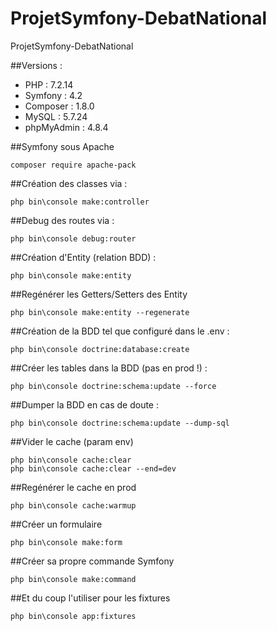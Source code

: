 # ProjetSymfony-DebatNational
ProjetSymfony-DebatNational

##Versions :
- PHP : 7.2.14
- Symfony : 4.2
- Composer : 1.8.0
- MySQL : 5.7.24
- phpMyAdmin : 4.8.4

##Symfony sous Apache
```composer
composer require apache-pack
```

##Création des classes via :
```symfony
php bin\console make:controller
```

##Debug des routes via :
```symfony
php bin\console debug:router
```

##Création d'Entity (relation BDD) :
```symfony
php bin\console make:entity
```

##Regénérer les Getters/Setters des Entity
```symfony
php bin\console make:entity --regenerate
```

##Création de la BDD tel que configuré dans le .env :
```symfony
php bin\console doctrine:database:create
```

##Créer les tables dans la BDD (pas en prod !) :
```symfony
php bin\console doctrine:schema:update --force
```

##Dumper la BDD en cas de doute :
```symfony
php bin\console doctrine:schema:update --dump-sql
```

##Vider le cache (param env)
```symfony
php bin\console cache:clear
php bin\console cache:clear --end=dev
```

##Regénérer le cache en prod
```symfony
php bin\console cache:warmup
```

##Créer un formulaire
```symfony
php bin\console make:form
```

##Créer sa propre commande Symfony
```symfony
php bin\console make:command
```

##Et du coup l'utiliser pour les fixtures
```symfony
php bin\console app:fixtures
```